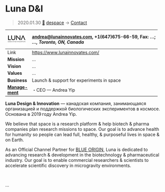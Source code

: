 # Luna D&I
> 2020.01.30 [🚀](../index/index.md) [despace](index.md) → [Contact](contact.md)

|[![](f/con/l/lunadni_logo1_thumb.png)](f/con/l/lunadni_logo1.png)|<andrea@lunainnovates.com>, +1(647)675-66-59, Fax: …;<br> *…, Toronto, ON, Canada*|
|:--|:--|
|Link|<https://www.lunainnovates.com/>|
|**Mission**|…|
|**Vision**|…|
|**Values**|…|
|**Business**|Launch & support for experiments in space|
|**[Manage-<br>ment](mgmt.md)**|・CEO — Andrea Yip|

**Luna Design & Innovation** — канадская компания, занимающаяся организацией и поддержкой биологических экспериментов в космосе. Основана в 2019 году Andrea Yip.

We believe that space is a research platform & help biotech & pharma companies plan research missions to space. Our goal is to advance health for humanity so people can lead full, healthy, & purposeful lives in space & on Earth.

As an Official Channel Partner for [BLUE ORIGIN](blue_origin.md), Luna is dedicated to advancing research & development in the biotechnology & pharmaceutical industry. Our goal is to enable commercial researchers & scientists to accelerate scientific discovery in microgravity environments.


<p style="page-break-after:always"> </p>

…

